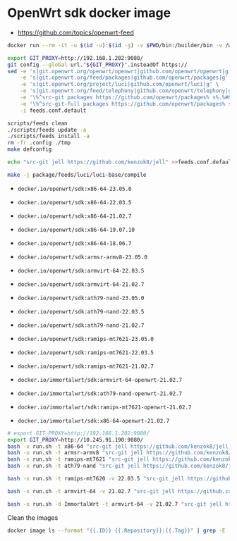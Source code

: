 # OpenWrt sdk docker image

- <https://github.com/topics/openwrt-feed>

```bash
docker run --rm -it -u $(id -u):$(id -g) -v $PWD/bin:/builder/bin -v /work/openwrt/dl:/builder/dl docker.io/openwrt/sdk:x86-64-23.05.0 bash

export GIT_PROXY=http://192.168.1.202:9080/
git config --global url."${GIT_PROXY}".insteadOf https://
sed -e 's|git.openwrt.org/openwrt/openwrt|github.com/openwrt/openwrt|g' \
    -e 's|git.openwrt.org/feed/packages|github.com/openwrt/packages|g' \
    -e 's|git.openwrt.org/project/luci|github.com/openwrt/luci|g' \
    -e 's|git.openwrt.org/feed/telephony|github.com/openwrt/telephony|g' \
    -e '\%^src-git packages https://github.com/openwrt/packages% s%.%#&%' \
    -e '\%^src-git-full packages https://github.com/openwrt/packages% s%.%#&%' \
    -i feeds.conf.default

scripts/feeds clean
./scripts/feeds update -a
./scripts/feeds install -a
rm -fr .config ./tmp
make defconfig

echo "src-git jell https://github.com/kenzok8/jell" >>feeds.conf.default

make -j package/feeds/luci/luci-base/compile
```

- `docker.io/openwrt/sdk:x86-64-23.05.0`
- `docker.io/openwrt/sdk:x86-64-22.03.5`
- `docker.io/openwrt/sdk:x86-64-21.02.7`
- `docker.io/openwrt/sdk:x86-64-19.07.10`
- `docker.io/openwrt/sdk:x86-64-18.06.7`

- `docker.io/openwrt/sdk:armsr-armv8-23.05.0`
- `docker.io/openwrt/sdk:armvirt-64-22.03.5`
- `docker.io/openwrt/sdk:armvirt-64-21.02.7`

- `docker.io/openwrt/sdk:ath79-nand-23.05.0`
- `docker.io/openwrt/sdk:ath79-nand-22.03.5`
- `docker.io/openwrt/sdk:ath79-nand-21.02.7`

- `docker.io/openwrt/sdk:ramips-mt7621-23.05.0`
- `docker.io/openwrt/sdk:ramips-mt7621-22.03.5`
- `docker.io/openwrt/sdk:ramips-mt7621-21.02.7`

- `docker.io/immortalwrt/sdk:armvirt-64-openwrt-21.02.7`
- `docker.io/immortalwrt/sdk:ath79-nand-openwrt-21.02.7`
- `docker.io/immortalwrt/sdk:ramips-mt7621-openwrt-21.02.7`
- `docker.io/immortalwrt/sdk:x86-64-openwrt-21.02.7`

```bash
# export GIT_PROXY=http://192.168.1.202:9080/
export GIT_PROXY=http://10.245.91.190:9080/
bash -x run.sh -t x86-64 "src-git jell https://github.com/kenzok8/jell;main"
bash -x run.sh -t armsr-armv8 "src-git jell https://github.com/kenzok8/jell;main"
bash -x run.sh -t ramips-mt7621 "src-git jell https://github.com/kenzok8/jell;main"
bash -x run.sh -t ath79-nand "src-git jell https://github.com/kenzok8/jell;main"

bash -x run.sh -t ramips-mt7620 -v 22.03.5 "src-git jell https://github.com/kenzok8/jell;main"

bash -x run.sh -t armvirt-64 -v 21.02.7 "src-git jell https://github.com/kenzok8/jell;main"

bash -x run.sh -d ImmortalWrt -t armvirt-64 -v 21.02.7 "src-git jell https://github.com/kenzok8/jell;main"
```

Clean the images

```bash
docker image ls --format "{{.ID}} {{.Repository}}:{{.Tag}}" | grep -E 'openwrt|immortalwrt' | cut -d" " -f1 | xargs docker image rm
```
